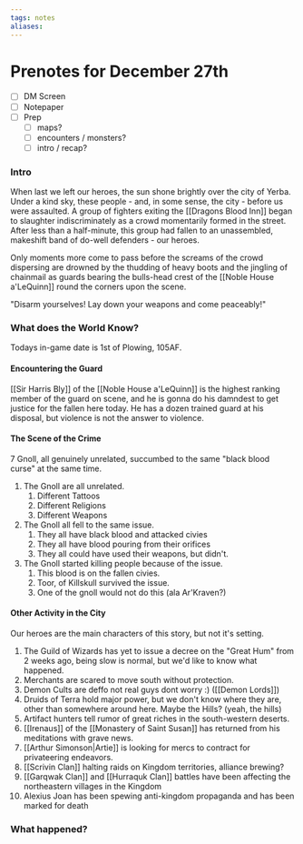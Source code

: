 ```yaml
---
tags: notes
aliases:
---
```


# Prenotes for December 27th
- [ ] DM Screen
- [ ] Notepaper
- [ ] Prep
	- [ ] maps?
	- [ ] encounters / monsters?
	- [ ] intro / recap?

### Intro

When last we left our heroes, the sun shone brightly over the city of Yerba. Under a kind sky, these people - and, in some sense, the city - before us were assaulted. A group of fighters exiting the [[Dragons Blood Inn]] began to slaughter indiscriminately as a crowd momentarily formed in the street. After less than a half-minute, this group had fallen to an unassembled, makeshift band of do-well defenders - our heroes.

Only moments more come to pass before the screams of the crowd dispersing are drowned by the thudding of heavy boots and the jingling of chainmail as guards bearing the bulls-head crest of the [[Noble House a'LeQuinn]] round the corners upon the scene.

"Disarm yourselves! Lay down your weapons and come peaceably!"

### What does the World Know?

Todays in-game date is 1st of Plowing, 105AF.

#### Encountering the Guard
[[Sir Harris Bly]] of the [[Noble House a'LeQuinn]] is the highest ranking member of the guard on scene, and he is gonna do his damndest to get justice for the fallen here today. He has a dozen trained guard at his disposal, but violence is not the answer to violence. 

#### The Scene of the Crime

7 Gnoll, all genuinely unrelated, succumbed to the same "black blood curse" at the same time.

1. The Gnoll are all unrelated.
	1. Different Tattoos
	2. Different Religions
	3. Different Weapons
2. The Gnoll all fell to the same issue.
	1. They all have black blood and attacked civies
	2. They all have blood pouring from their orifices
	3. They all could have used their weapons, but didn't.
3. The Gnoll started killing people because of the issue.
	1. This blood is on the fallen civies.
	2. Toor, of Killskull survived the issue.
	3. One of the gnoll would not do this (ala Ar'Kraven?)

#### Other Activity in the City
Our heroes are the main characters of this story, but not it's setting.

1. The Guild of Wizards has yet to issue a decree on the "Great Hum" from 2 weeks ago, being slow is normal, but we'd like to know what happened.
2. Merchants are scared to move south without protection.
3. Demon Cults are deffo not real guys dont worry :) ([[Demon Lords]])
4. Druids of Terra hold major power, but we don't know where they are, other than somewhere around here. Maybe the Hills? (yeah, the hills)
5. Artifact hunters tell rumor of great riches in the south-western deserts.
6. [[Irenaus]] of the [[Monastery of Saint Susan]] has returned from his meditations with grave news.
7. [[Arthur Simonson|Artie]] is looking for mercs to contract for privateering endeavors.
8. [[Scrivin Clan]] halting raids on Kingdom territories, alliance brewing?
9. [[Garqwak Clan]] and [[Hurraquk Clan]] battles have been affecting the northeastern villages in the Kingdom
10. Alexius Joan has been spewing anti-kingdom propaganda and has been marked for death

### What happened?